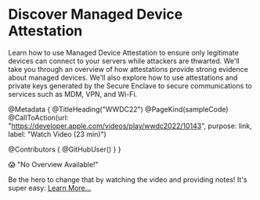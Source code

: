# Discover Managed Device Attestation

Learn how to use Managed Device Attestation to ensure only legitimate devices can connect to your servers while attackers are thwarted. We'll take you through an overview of how attestations provide strong evidence about managed devices. We'll also explore how to use attestations and private keys generated by the Secure Enclave to secure communications to services such as MDM, VPN, and Wi-Fi.

@Metadata {
   @TitleHeading("WWDC22")
   @PageKind(sampleCode)
   @CallToAction(url: "https://developer.apple.com/videos/play/wwdc2022/10143", purpose: link, label: "Watch Video (23 min)")

   @Contributors {
      @GitHubUser(<replace this with your GitHub handle>)
   }
}

😱 "No Overview Available!"

Be the hero to change that by watching the video and providing notes! It's super easy:
 [Learn More…](https://wwdcnotes.com/documentation/wwdcnotes/contributing)
